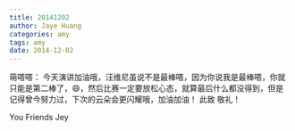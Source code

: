 ```yaml
---
title: 20141202
author: Jaye Huang
categories: amy
tags: amy
date: 2014-12-02
---
```


萌嗒嗒：
今天演讲加油哦，汪维尼虽说不是最棒嗒，因为你说我是最棒嗒，你就只能是第二棒了，😄，然后比赛一定要放松心态，就算最后什么都没得到，但是记得曾今努力过，下次的云朵会更闪耀哦，加油加油！
此致
敬礼！

You Friends
Jey

